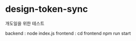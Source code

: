 # design-token-sync
개도일을 위한 테스트

backend : node index.js
frontend : 
    cd frontend
    npm run start